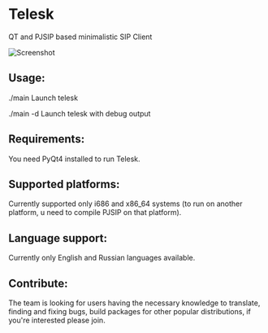 Telesk
======

QT and PJSIP based minimalistic SIP Client

![Screenshot](https://github.com/bigbn/Telesk/raw/master/screenshot.png)

Usage:
-------------------
 ./main      Launch telesk
 
 ./main -d   Launch telesk with debug output

Requirements:
-------------------
You need PyQt4 installed to run Telesk.

Supported platforms:
-------------------
Currently supported only i686 and x86_64 systems (to run on another platform, u need to compile PJSIP on that platform).

Language support:
-------------------
Currently only English and Russian languages available.

Contribute:
-------------------
The team is looking for users having the necessary knowledge to translate, finding and fixing bugs, build packages for other popular distributions, if you're interested please join.
